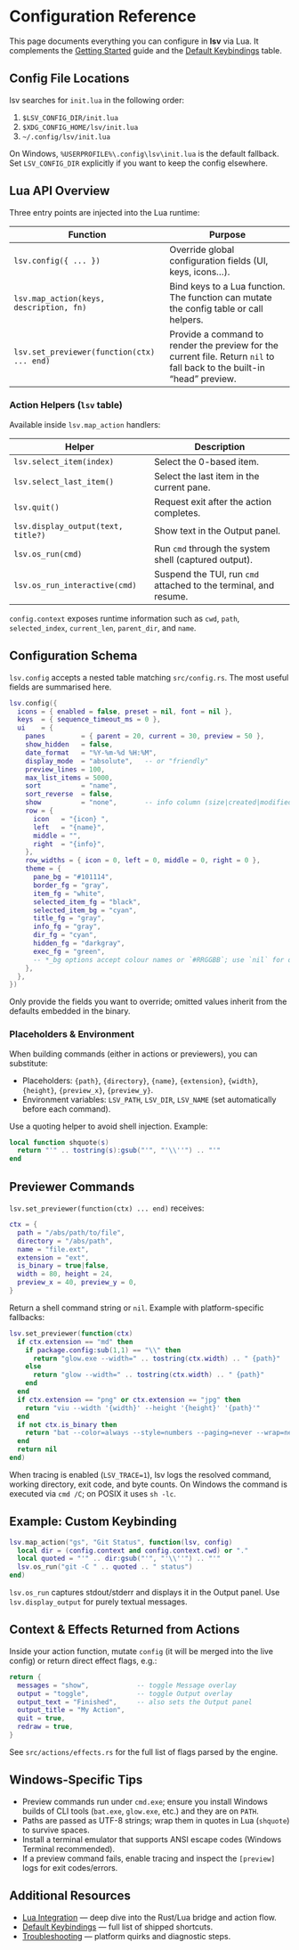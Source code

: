 # Configuration Reference

This page documents everything you can configure in **lsv** via Lua. It complements the [Getting Started](getting_started.md) guide and the [Default Keybindings](keybindings.md) table.

## Config File Locations

lsv searches for `init.lua` in the following order:

1. `$LSV_CONFIG_DIR/init.lua`
2. `$XDG_CONFIG_HOME/lsv/init.lua`
3. `~/.config/lsv/init.lua`

On Windows, `%USERPROFILE%\.config\lsv\init.lua` is the default fallback. Set `LSV_CONFIG_DIR` explicitly if you want to keep the config elsewhere.

## Lua API Overview

Three entry points are injected into the Lua runtime:

| Function | Purpose |
|----------|---------|
| `lsv.config({ ... })` | Override global configuration fields (UI, keys, icons…). |
| `lsv.map_action(keys, description, fn)` | Bind keys to a Lua function. The function can mutate the config table or call helpers. |
| `lsv.set_previewer(function(ctx) ... end)` | Provide a command to render the preview for the current file. Return `nil` to fall back to the built-in “head” preview. |

### Action Helpers (`lsv` table)

Available inside `lsv.map_action` handlers:

| Helper | Description |
|--------|-------------|
| `lsv.select_item(index)` | Select the 0-based item. |
| `lsv.select_last_item()` | Select the last item in the current pane. |
| `lsv.quit()` | Request exit after the action completes. |
| `lsv.display_output(text, title?)` | Show text in the Output panel. |
| `lsv.os_run(cmd)` | Run `cmd` through the system shell (captured output). |
| `lsv.os_run_interactive(cmd)` | Suspend the TUI, run `cmd` attached to the terminal, and resume.

`config.context` exposes runtime information such as `cwd`, `path`, `selected_index`, `current_len`, `parent_dir`, and `name`.

## Configuration Schema

`lsv.config` accepts a nested table matching `src/config.rs`. The most useful fields are summarised here.

```lua
lsv.config({
  icons = { enabled = false, preset = nil, font = nil },
  keys  = { sequence_timeout_ms = 0 },
  ui    = {
    panes         = { parent = 20, current = 30, preview = 50 },
    show_hidden   = false,
    date_format   = "%Y-%m-%d %H:%M",
    display_mode  = "absolute",   -- or "friendly"
    preview_lines = 100,
    max_list_items = 5000,
    sort          = "name",
    sort_reverse  = false,
    show          = "none",       -- info column (size|created|modified …)
    row = {
      icon   = "{icon} ",
      left   = "{name}",
      middle = "",
      right  = "{info}",
    },
    row_widths = { icon = 0, left = 0, middle = 0, right = 0 },
    theme = {
      pane_bg = "#101114",
      border_fg = "gray",
      item_fg = "white",
      selected_item_fg = "black",
      selected_item_bg = "cyan",
      title_fg = "gray",
      info_fg = "gray",
      dir_fg = "cyan",
      hidden_fg = "darkgray",
      exec_fg = "green",
      -- *_bg options accept colour names or `#RRGGBB`; use `nil` for default.
    },
  },
})
```

Only provide the fields you want to override; omitted values inherit from the defaults embedded in the binary.

### Placeholders & Environment

When building commands (either in actions or previewers), you can substitute:

- Placeholders: `{path}`, `{directory}`, `{name}`, `{extension}`, `{width}`, `{height}`, `{preview_x}`, `{preview_y}`.
- Environment variables: `LSV_PATH`, `LSV_DIR`, `LSV_NAME` (set automatically before each command).

Use a quoting helper to avoid shell injection. Example:

```lua
local function shquote(s)
  return "'" .. tostring(s):gsub("'", "'\\''") .. "'"
end
```

## Previewer Commands

`lsv.set_previewer(function(ctx) ... end)` receives:

```lua
ctx = {
  path = "/abs/path/to/file",
  directory = "/abs/path",
  name = "file.ext",
  extension = "ext",
  is_binary = true|false,
  width = 80, height = 24,
  preview_x = 40, preview_y = 0,
}
```

Return a shell command string or `nil`. Example with platform-specific fallbacks:

```lua
lsv.set_previewer(function(ctx)
  if ctx.extension == "md" then
    if package.config:sub(1,1) == "\\" then
      return "glow.exe --width=" .. tostring(ctx.width) .. " {path}"
    else
      return "glow --width=" .. tostring(ctx.width) .. " {path}"
    end
  end
  if ctx.extension == "png" or ctx.extension == "jpg" then
    return "viu --width '{width}' --height '{height}' '{path}'"
  end
  if not ctx.is_binary then
    return "bat --color=always --style=numbers --paging=never --wrap=never {path}"
  end
  return nil
end)
```

When tracing is enabled (`LSV_TRACE=1`), lsv logs the resolved command, working directory, exit code, and byte counts. On Windows the command is executed via `cmd /C`; on POSIX it uses `sh -lc`.

## Example: Custom Keybinding

```lua
lsv.map_action("gs", "Git Status", function(lsv, config)
  local dir = (config.context and config.context.cwd) or "."
  local quoted = "'" .. dir:gsub("'", "'\\''") .. "'"
  lsv.os_run("git -C " .. quoted .. " status")
end)
```

`lsv.os_run` captures stdout/stderr and displays it in the Output panel. Use `lsv.display_output` for purely textual messages.

## Context & Effects Returned from Actions

Inside your action function, mutate `config` (it will be merged into the live config) or return direct effect flags, e.g.:

```lua
return {
  messages = "show",            -- toggle Message overlay
  output = "toggle",            -- toggle Output overlay
  output_text = "Finished",     -- also sets the Output panel
  output_title = "My Action",
  quit = true,
  redraw = true,
}
```

See `src/actions/effects.rs` for the full list of flags parsed by the engine.

## Windows-Specific Tips

- Preview commands run under `cmd.exe`; ensure you install Windows builds of CLI tools (`bat.exe`, `glow.exe`, etc.) and they are on `PATH`.
- Paths are passed as UTF-8 strings; wrap them in quotes in Lua (`shquote`) to survive spaces.
- Install a terminal emulator that supports ANSI escape codes (Windows Terminal recommended). 
- If a preview command fails, enable tracing and inspect the `[preview]` logs for exit codes/errors.

## Additional Resources

- [Lua Integration](lua_integration.md) — deep dive into the Rust/Lua bridge and action flow.
- [Default Keybindings](keybindings.md) — full list of shipped shortcuts.
- [Troubleshooting](troubleshooting.md) — platform quirks and diagnostic steps.

